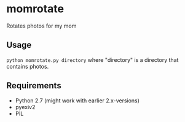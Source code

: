 momrotate
=========

Rotates photos for my mom

Usage
-----
`python momrotate.py directory` where "directory" is a directory that contains photos.

Requirements
------------
 * Python 2.7 (might work with earlier 2.x-versions)
 * pyexiv2
 * PIL

